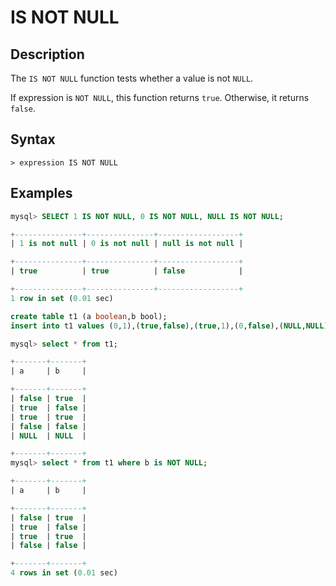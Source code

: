 # **IS NOT NULL**

## **Description**

The `IS NOT NULL` function tests whether a value is not `NULL`.

If expression is `NOT NULL`, this function returns `true`. Otherwise, it returns `false`.

## **Syntax**

```
> expression IS NOT NULL
```

## **Examples**

```sql
mysql> SELECT 1 IS NOT NULL, 0 IS NOT NULL, NULL IS NOT NULL;

+---------------+---------------+------------------+
| 1 is not null | 0 is not null | null is not null |

+---------------+---------------+------------------+
| true          | true          | false            |

+---------------+---------------+------------------+
1 row in set (0.01 sec)
```

```sql
create table t1 (a boolean,b bool);
insert into t1 values (0,1),(true,false),(true,1),(0,false),(NULL,NULL);

mysql> select * from t1;

+-------+-------+
| a     | b     |

+-------+-------+
| false | true  |
| true  | false |
| true  | true  |
| false | false |
| NULL  | NULL  |

+-------+-------+
mysql> select * from t1 where b is NOT NULL;

+-------+-------+
| a     | b     |

+-------+-------+
| false | true  |
| true  | false |
| true  | true  |
| false | false |

+-------+-------+
4 rows in set (0.01 sec)
```
